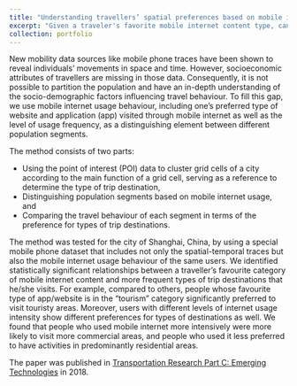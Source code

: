 ```yaml
---
title: "Understanding travellers’ spatial preferences based on mobile internet usage data"
excerpt: "Given a traveler's favorite mobile internet content type, can we make a better guess on which type of places this traveler would visit? In this study, we used a special mobile phone dataset that includes not only the spatial-temporal traces but also the mobile internet usage behavior of the same users to identify the statistical relationships between one's spatial preferences and mobile internet usage. [[<u>link</u>](https://www.sciencedirect.com/science/article/pii/S0968090X18303346)]<br/><br/><img src='/images/mobileinternet.png' width='400'/>"
collection: portfolio
---
```


New mobility data sources like mobile phone traces have been shown to reveal individuals’ movements in space and time. However, socioeconomic attributes of travellers are missing in those data. Consequently, it is not possible to partition the population and have an in-depth understanding of the socio-demographic factors influencing travel behaviour. To fill this gap, we use mobile internet usage behaviour, including one’s preferred type of website and application (app) visited through mobile internet as well as the level of usage frequency, as a distinguishing element between different population segments.

The method consists of two parts:
* Using the point of interest (POI) data to cluster grid cells of a city according to the main function of a grid cell, serving as a reference to determine the type of trip destination,
* Distinguishing population segments based on mobile internet usage, and
* Comparing the travel behaviour of each segment in terms of the preference for types of trip destinations. 

The method was tested for the city of Shanghai, China, by using a special mobile phone dataset that includes not only the spatial-temporal traces but also the mobile internet usage behaviour of the same users. We identified statistically significant relationships between a traveller’s favourite category of mobile internet content and more frequent types of trip destinations that he/she visits. For example, compared to others, people whose favourite type of app/website is in the “tourism” category significantly preferred to visit touristy areas. Moreover, users with different levels of internet usage intensity show different preferences for types of destinations as well. We found that people who used mobile internet more intensively were more likely to visit more commercial areas, and people who used it less preferred to have activities in predominantly residential areas.

The paper was published in [Transportation Research Part C: Emerging Technologies](https://www.sciencedirect.com/science/article/pii/S0968090X18303346) in 2018.